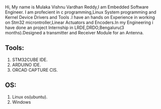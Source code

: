 Hi,
My name is Mulaka Vishnu Vardhan Reddy,I am Embedded Software Engineer. I am profecient in c programming,Linux System programming and Kernel Device Drivers and Tools
.I have an hands on Experience in working on Stm32 microntroller,Linear Actuators and Encoders.In my Engineering i have done an project Internship in LRDE,DRDO,Bengaluru(3 months).Designed a transmitter and Receiver Module for an Antenna.
## Tools:
1. STM32CUBE IDE.
2. ARDUINO IDE.
3. ORCAD CAPTURE CIS.
## OS:
1. Linux os(ubuntu).
2. Windows
